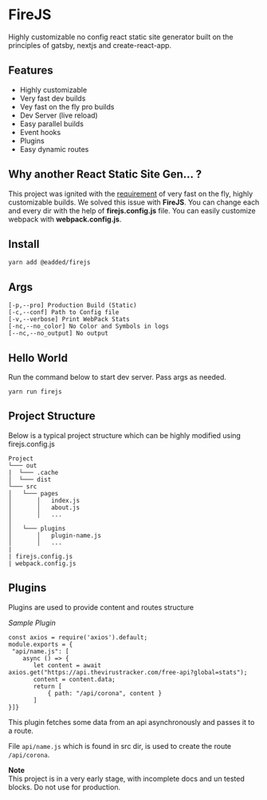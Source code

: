 
# FireJS  
Highly customizable no config react static site generator built on the principles of gatsby, nextjs and create-react-app.  
  
## Features  
  
 - Highly customizable  
 - Very fast dev builds  
 - Vey fast on the fly pro builds  
 - Dev Server (live reload)  
 - Easy parallel builds  
 - Event hooks  
 - Plugins  
 - Easy dynamic routes  
  
## Why another React Static Site Gen... ?  
This project was ignited with the [requirement](https://dev.to/aniketfuryrocks/dynamically-building-static-react-pages-upon-request-4pg3) of very fast on the fly, highly customizable builds. We solved this issue with **FireJS**. You can change each and every dir with the help of **firejs.config.js** file. You can easily customize webpack with **webpack.config.js**.    
    
## Install
~~~
yarn add @eadded/firejs
~~~  
##  Args
~~~  
[-p,--pro] Production Build (Static)
[-c,--conf] Path to Config file  
[-v,--verbose] Print WebPack Stats
[-nc,--no_color] No Color and Symbols in logs
[--nc,--no_output] No output
~~~
## Hello World
Run the command below to start dev server. Pass args as needed.
~~~
yarn run firejs
~~~
## Project Structure  
Below is a typical project structure which can be highly modified using firejs.config.js  
```  
Project  
└─── out  
|  └─── .cache  
│  └─── dist  
└─── src  
│   └─── pages  
│       │   index.js  
│       │   about.js  
│       │   ...  
│  
│   └─── plugins  
│       │   plugin-name.js  
│       │   ...  
|  
| firejs.config.js  
| webpack.config.js  
```  
## Plugins  
Plugins are used to provide content and routes structure  
  
*Sample Plugin*  
~~~  
const axios = require('axios').default;    
module.exports = {    
 "api/name.js": [   
    async () => {   
       let content = await axios.get("https://api.thevirustracker.com/free-api?global=stats");  
       content = content.data;  
       return [  
           { path: "/api/corona", content }  
       ]  
}]}  
~~~  
This plugin fetches some data from an api asynchronously and passes it to a route.  
  
File `api/name.js` which is found in src dir, is used to create the route `/api/corona`.  
  
**Note**  
This project is in a very early stage, with incomplete docs and un tested blocks. Do not use for production.